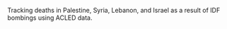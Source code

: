 Tracking deaths in Palestine, Syria, Lebanon, and Israel as a result of IDF bombings using ACLED data.
